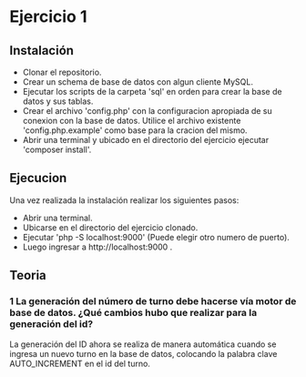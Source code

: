 # Ejercicio 1

## Instalación
- Clonar el repositorio.
- Crear un schema de base de datos con algun cliente MySQL.
- Ejecutar los scripts de la carpeta 'sql' en orden para crear la base de datos y sus tablas.
- Crear el archivo 'config.php' con la configuracion apropiada de su conexion con la base de datos.
  Utilice el archivo existente 'config.php.example' como base para la cracion del mismo.
- Abrir una terminal y ubicado en el directorio del ejercicio ejecutar 'composer install'.

## Ejecucion
Una vez realizada la instalación realizar los siguientes pasos:

- Abrir una terminal.
- Ubicarse en el directorio del ejercicio clonado.
- Ejecutar 'php -S localhost:9000' (Puede elegir otro numero de puerto).
- Luego ingresar a http://localhost:9000 .

## Teoria
### 1 La generación del número de turno debe hacerse vía motor de base de datos. ¿Qué cambios hubo que realizar para la generación del id?

La generación del ID ahora se realiza de manera automática cuando se ingresa un nuevo turno en la base de datos, colocando la palabra clave AUTO_INCREMENT en el id del turno.

